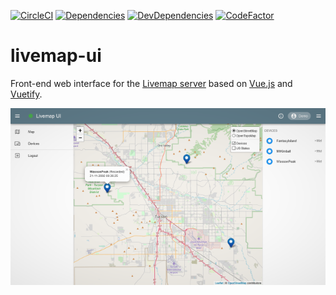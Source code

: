 [![CircleCI](https://circleci.com/gh/edenb/livemap-ui.svg?style=shield)](https://circleci.com/gh/edenb/livemap-ui)
[![Dependencies](https://img.shields.io/david/edenb/livemap-ui.svg)](https://david-dm.org/edenb/livemap-ui)
[![DevDependencies](https://img.shields.io/david/dev/edenb/livemap-ui.svg)](https://david-dm.org/edenb/livemap-ui?type=dev)
[![CodeFactor](https://www.codefactor.io/repository/github/edenb/livemap-ui/badge)](https://www.codefactor.io/repository/github/edenb/livemap-ui)

# livemap-ui

Front-end web interface for the [Livemap server](https://github.com/edenb/livemap) based on [Vue.js](https://vuejs.org/) and [Vuetify](https://vuetifyjs.com/en/).

![Screendump livemap UI](docs/img/screenshot.png)
